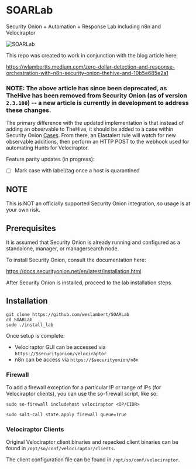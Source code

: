 # SOARLab
Security Onion + Automation + Response Lab including n8n and Velociraptor

![SOARLab](https://user-images.githubusercontent.com/16829864/163741754-3d2823fd-6631-42ec-97dd-404397254ad2.png)

This repo was created to work in conjunction with the blog article here: 

https://wlambertts.medium.com/zero-dollar-detection-and-response-orchestration-with-n8n-security-onion-thehive-and-10b5e685e2a1

### **NOTE**: The above article has since been deprecated, as TheHive has been removed from Security Onion (as of version `2.3.100`) -- a new article is currently in development to address these changes.

The primary difference with the updated implementation is that instead of adding an observable to TheHive, it should be added to a case within Security Onion [Cases](https://docs.securityonion.net/en/2.3/cases.html). From there, an Elastalert rule will watch for new observable additions, then perform an HTTP POST to the webhook used for automating Hunts for Velociraptor.

Feature parity updates (in progress):

- [ ] Mark case with label/tag once a host is quarantined 

## NOTE 
This is NOT an officially supported Security Onion integration, so usage is at your own risk.

## Prerequisites
It is assumed that Security Onion is already running and configured as a standalone, manager, or managersearch node.  

To install Security Onion, consult the documentation here:

https://docs.securityonion.net/en/latest/installation.html

After Security Onion is installed, proceed to the lab installation steps.

## Installation

```
git clone https://github.com/weslambert/SOARLab
cd SOARLab 
sudo ./install_lab
```

Once setup is complete:

- Velociraptor GUI can be accessed via `https://$securityonion/velociraptor`
- n8n can be access via `https://$securityonion/n8n`

### Firewall 
To add a firewall exception for a particular IP or range of IPs (for Velociraptor clients), you can use the so-firewall script, like so:

`sudo so-firewall includehost velociraptor <IP/CIDR>` 

`sudo salt-call state.apply firewall queue=True`

### Velociraptor Clients
Original Velociraptor client binaries and repacked client binaries can be found in `/opt/so/conf/velociraptor/clients`.

The client configuration file can be found in `/opt/so/conf/velociraptor`.
